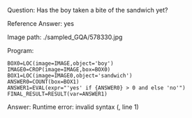 Question: Has the boy taken a bite of the sandwich yet?

Reference Answer: yes

Image path: ./sampled_GQA/578330.jpg

Program:

```
BOX0=LOC(image=IMAGE,object='boy')
IMAGE0=CROP(image=IMAGE,box=BOX0)
BOX1=LOC(image=IMAGE0,object='sandwich')
ANSWER0=COUNT(box=BOX1)
ANSWER1=EVAL(expr="'yes' if {ANSWER0} > 0 and else 'no'")
FINAL_RESULT=RESULT(var=ANSWER1)
```
Answer: Runtime error: invalid syntax (<string>, line 1)


